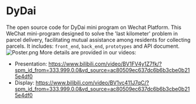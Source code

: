 # DyDai
The open source code for DyDai mini program on Wechat Platform.
This WeChat mini-program designed to solve the 'last kilometer' problem in parcel delivery, facilitating mutual assistance among residents for collecting parcels. It includes: `front_end`, `back_end`, `prototypes` and API document.
![Poster.png](https://github.com/MikeGoblin/dydai/blob/main/Poster.png?raw=true)
More details are provided in our videos:
- Presentation: https://www.bilibili.com/video/BV1FV4y1Z7fk/?spm_id_from=333.999.0.0&vd_source=ac80509ec637dc6b6b3cbe0b215e4df0
- Display: https://www.bilibili.com/video/BV1vc411J7qC/?spm_id_from=333.999.0.0&vd_source=ac80509ec637dc6b6b3cbe0b215e4df0
 
